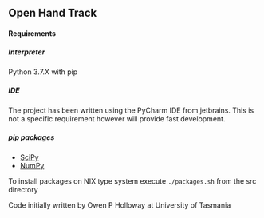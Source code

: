 ## Open Hand Track

#### Requirements

##### Interpreter

Python 3.7.X with pip

##### IDE

The project has been written using the PyCharm IDE from jetbrains. This is not a specific requirement however will provide fast development.

##### pip packages

* [SciPy](https://www.scipy.org/)
* [NumPy](http://www.numpy.org/)

To install packages on NIX type system execute `./packages.sh` from the src directory

Code initially written by Owen P Holloway at University of Tasmania
